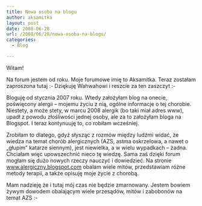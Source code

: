```yaml
---
title: Nowa osoba na blogu
author: aksamitka
layout: post
date: 2008-06-28
url: /2008/06/28/nowa-osoba-na-blogu/
categories:
  - Blog

---
```

Witam!

Na forum jestem od roku. Moje forumowe imię to Aksamitka. Teraz zostałam zaproszona tutaj  <img src="http://blog.atopowe.pl/wp-includes/images/smilies/simple-smile.png" alt=":-)" class="wp-smiley" style="height: 1em; max-height: 1em;" />Dziękuję Wahwahowi i reszcie za ten zaszczyt <img src="http://blog.atopowe.pl/wp-includes/images/smilies/simple-smile.png" alt=":-)" class="wp-smiley" style="height: 1em; max-height: 1em;" />

Bloguję od stycznia 2007 roku. Wtedy założyłam blog na onecie, poświęcony alergii &#8211; mojemu życiu z nią, ogólne informacje o tej chorobie. Niestety, a może stety, w marcu 2008 alergik (bo taki miał adres www), upadł z powodu złośliwości jednej osoby, ale za to założyłam bloga na Blogspot. I teraz kontynuuję to, co robiłam wcześniej.

Zrobiłam to dlatego, gdyż słysząc z rozmów między ludźmi widać, że wiedza na temat chorób alergicznych (AZS, astma oskrzelowa, a nawet o &#8222;głupim&#8221; katarze siennym), jest niewielka, a w wielu wypadkach &#8211; żadna. Chciałam więc upowszechnić nieco tę wiedzę. Sama zaś dzięki forum mogłam się dużo nowych rzeczy nauczyć i dowiedzieć. Na stronie www.alergiczny.blogspot.com obalam wiele mitów, przedstawiam różne metody terapii, a także opisuję moje życie z chorobą.

Mam nadzieję że i tutaj mój czas nie będzie zmarnowany. Jestem bowiem żywym dowodem obalającym wiele przesądów, mitów i zabobonów na temat AZS <img src="http://blog.atopowe.pl/wp-includes/images/smilies/simple-smile.png" alt=":-)" class="wp-smiley" style="height: 1em; max-height: 1em;" />